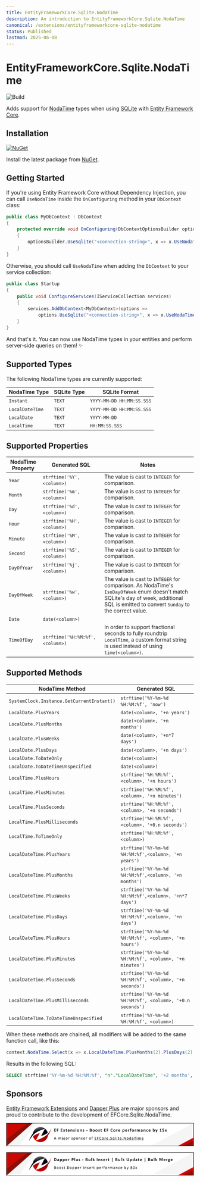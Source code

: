 ```yaml
---
title: EntityFrameworkCore.Sqlite.NodaTime
description: An introduction to EntityFrameworkCore.Sqlite.NodaTime
canonical: /extensions/entityframeworkcore-sqlite-nodatime
status: Published
lastmod: 2025-06-08
---
```


# EntityFrameworkCore.Sqlite.NodaTime

![Build](https://github.com/khellang/EFCore.Sqlite.NodaTime/workflows/Build/badge.svg)

Adds support for [NodaTime](https://github.com/nodatime/nodatime) types when using [SQLite](https://sqlite.org/) with [Entity Framework Core](https://github.com/dotnet/efcore).

## Installation

[![NuGet](https://img.shields.io/nuget/v/EntityFrameworkCore.Sqlite.NodaTime)](https://www.nuget.org/packages/EntityFrameworkCore.Sqlite.NodaTime)

Install the latest package from [NuGet](https://www.nuget.org/packages/EntityFrameworkCore.Sqlite.NodaTime).

## Getting Started

If you're using Entity Framework Core without Dependency Injection, you can call `UseNodaTime` inside the `OnConfiguring` method in your `DbContext` class:

```csharp
public class MyDbContext : DbContext
{
    protected override void OnConfiguring(DbContextOptionsBuilder optionsBuilder)
    {
        optionsBuilder.UseSqlite("<connection-string>", x => x.UseNodaTime());
    }
}
```

Otherwise, you should call `UseNodaTime` when adding the `DbContext` to your service collection:

```csharp
public class Startup
{
    public void ConfigureServices(IServiceCollection services)
    {
        services.AddDbContext<MyDbContext>(options =>
            options.UseSqlite("<connection-string>", x => x.UseNodaTime()));
    }
}
```

And that's it. You can now use NodaTime types in your entities and perform server-side queries on them! :sparkles:

## Supported Types

The following NodaTime types are currently supported:

| NodaTime Type | SQLite Type | SQLite Format |
|---------------|-------------|---------------|
| `Instant` | `TEXT` | `YYYY-MM-DD HH:MM:SS.SSS` |
| `LocalDateTime` | `TEXT` | `YYYY-MM-DD HH:MM:SS.SSS` |
| `LocalDate` | `TEXT` | `YYYY-MM-DD` |
| `LocalTime` | `TEXT` | `HH:MM:SS.SSS` |

## Supported Properties

| NodaTime Property | Generated SQL | Notes |
|-------------------|--------------|-------|
| `Year` | `strftime('%Y', <column>)` | The value is cast to `INTEGER` for comparison. |
| `Month` | `strftime('%m', <column>)` | The value is cast to `INTEGER` for comparison. |
| `Day` | `strftime('%d', <column>)` | The value is cast to `INTEGER` for comparison. |
| `Hour` | `strftime('%H', <column>)` | The value is cast to `INTEGER` for comparison. |
| `Minute` | `strftime('%M', <column>)` | The value is cast to `INTEGER` for comparison. |
| `Second` | `strftime('%S', <column>)` | The value is cast to `INTEGER` for comparison. |
| `DayOfYear` | `strftime('%j', <column>)` | The value is cast to `INTEGER` for comparison.|
| `DayOfWeek` | `strftime('%w', <column>)` | The value is cast to `INTEGER` for comparison. As NodaTime's `IsoDayOfWeek` enum doesn't match SQLite's day of week, additional SQL is emitted to convert `Sunday` to the correct value. |
| `Date` | `date(<column>)` | |
| `TimeOfDay` | `strftime('%H:%M:%f', <column>)` | In order to support fractional seconds to fully roundtrip `LocalTime`, a custom format string is used instead of using `time(<column>)`. |

## Supported Methods

| NodaTime Method | Generated SQL |
|-----------------|---------------|
| `SystemClock.Instance.GetCurrentInstant()` | `strftime('%Y-%m-%d %H:%M:%f', 'now')` |
| `LocalDate.PlusYears` | `date(<column>, '+n years')` |
| `LocalDate.PlusMonths` | `date(<column>, '+n months')` |
| `LocalDate.PlusWeeks` | `date(<column>, '+n*7 days')` |
| `LocalDate.PlusDays` | `date(<column>, '+n days')` |
| `LocalDate.ToDateOnly` | `date(<column>)` |
| `LocalDate.ToDateTimeUnspecified` | `date(<column>)` |
| `LocalTime.PlusHours` | `strftime('%H:%M:%f', <column>, '+n hours')` |
| `LocalTime.PlusMinutes` | `strftime('%H:%M:%f', <column>, '+n minutes')` |
| `LocalTime.PlusSeconds` | `strftime('%H:%M:%f', <column>, '+n seconds')` |
| `LocalTime.PlusMilliseconds` | `strftime('%H:%M:%f', <column>, '+0.n seconds')` |
| `LocalTime.ToTimeOnly` | `strftime('%H:%M:%f', <column>)` |
| `LocalDateTime.PlusYears` | `strftime('%Y-%m-%d %H:%M:%f',<column>, '+n years')` |
| `LocalDateTime.PlusMonths` | `strftime('%Y-%m-%d %H:%M:%f',<column>, '+n months')` |
| `LocalDateTime.PlusWeeks` | `strftime('%Y-%m-%d %H:%M:%f',<column>, '+n*7 days')` |
| `LocalDateTime.PlusDays` | `strftime('%Y-%m-%d %H:%M:%f',<column>, '+n days')` |
| `LocalDateTime.PlusHours` | `strftime('%Y-%m-%d %H:%M:%f', <column>, '+n hours')` |
| `LocalDateTime.PlusMinutes` | `strftime('%Y-%m-%d %H:%M:%f', <column>, '+n minutes')` |
| `LocalDateTime.PlusSeconds` | `strftime('%Y-%m-%d %H:%M:%f', <column>, '+n seconds')` |
| `LocalDateTime.PlusMilliseconds` | `strftime('%Y-%m-%d %H:%M:%f', <column>, '+0.n seconds')` |
| `LocalDateTime.ToDateTimeUnspecified` | `strftime('%Y-%m-%d %H:%M:%f', <column>)` |

When these methods are chained, all modifiers will be added to the same function call, like this:

```csharp
context.NodaTime.Select(x => x.LocalDateTime.PlusMonths(2).PlusDays(2).PlusHours(2).PlusSeconds(2))
```

Results in the following SQL:

```sql
SELECT strftime('%Y-%m-%d %H:%M:%f', "n"."LocalDateTime", '+2 months', '+2 days', '+2 hours', '+2 seconds')
```

## Sponsors

[Entity Framework Extensions](https://entityframework-extensions.net/?utm_source=khellang&utm_medium=EFCore.Sqlite.NodaTime) and [Dapper Plus](https://dapper-plus.net/?utm_source=khellang&utm_medium=EFCore.Sqlite.NodaTime) are major sponsors and proud to contribute to the development of EFCore.Sqlite.NodaTime.

[![Entity Framework Extensions](https://raw.githubusercontent.com/khellang/EFCore.Sqlite.NodaTime/master/entity-framework-extensions-major-sponsor.png)](https://entityframework-extensions.net/bulk-insert?utm_source=khellang&utm_medium=EFCore.Sqlite.NodaTime)

[![Dapper Plus](https://raw.githubusercontent.com/khellang/EFCore.Sqlite.NodaTime/master/dapper-plus-sponsor.png)](https://dapper-plus.net/bulk-insert?utm_source=khellang&utm_medium=EFCore.Sqlite.NodaTime)